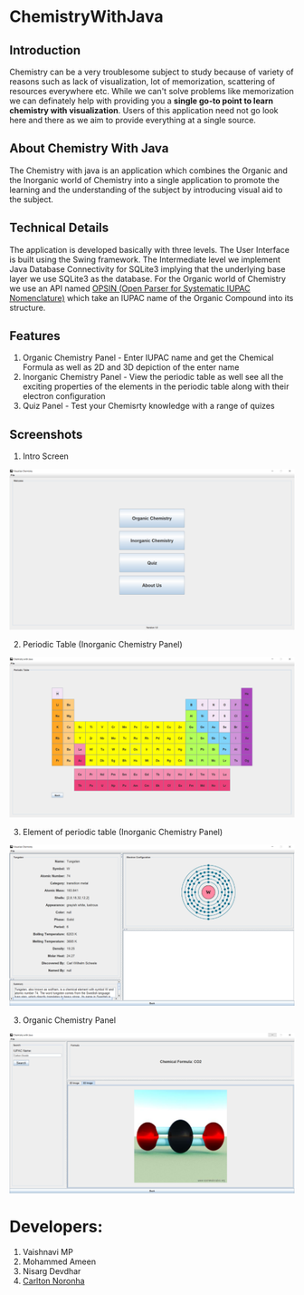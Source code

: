 # ChemistryWithJava

## Introduction
Chemistry can be a very troublesome subject to study because of variety of reasons such as  lack of visualization, lot of memorization, scattering of resources everywhere etc.
While we can't solve problems like memorization we can definately help with providing you a <b>single go-to point to learn chemistry with visualization</b>. Users of this application
need not go look here and there as we aim to provide everything at a single source.

## About Chemistry With Java
The Chemistry with java is an application which combines the Organic and the Inorganic world of Chemistry into a single application to promote the learning and the understanding of the
subject by introducing visual aid to the subject.

## Technical Details
The application is developed basically with three levels. The User Interface is built using the Swing framework. The Intermediate level we implement Java Database Connectivity for
SQLite3 implying that the underlying base layer we use SQLite3 as the database. For the Organic world of Chemistry we use an API named <a href="https://pubs.acs.org/doi/full/10.1021/ci100384d" target = "_blank">OPSIN (Open Parser for Systematic IUPAC Nomenclature)</a> which take an IUPAC name of the Organic Compound into its structure.

## Features
<ol>
  <li>Organic Chemistry Panel - Enter IUPAC name and get the Chemical Formula as well as 2D and 3D depiction of the enter name</li>
  <li>Inorganic Chemistry Panel - View the periodic table as well see all the exciting properties of the elements in the periodic table along with their electron configuration</li>
  <li>Quiz Panel - Test your Chemisrty knowledge with a range of quizes</li>
</ol>

## Screenshots 
1. Intro Screen
<img src = "https://github.com/java-developers-4/Screenshots/blob/main/IntroScreen.png">

2. Periodic Table (Inorganic Chemistry Panel)
<img src = "https://github.com/java-developers-4/Screenshots/blob/main/PeriodicTable.png">

3. Element of periodic table (Inorganic Chemistry Panel)
<img src = "https://github.com/java-developers-4/Screenshots/blob/main/Element.png">

3. Organic Chemistry Panel
<img src = "https://github.com/java-developers-4/Screenshots/blob/main/OrganicChem.png">

# Developers:
<ol>
  <li>Vaishnavi MP</li>
  <li>Mohammed Ameen</li>
  <li>Nisarg Devdhar</li>
  <li><a href = "https://github.com/carlton-noronha?tab=repositories" target = "_blank">Carlton Noronha</a></li>
</ol>
